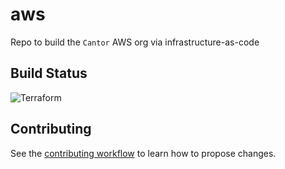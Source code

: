 # aws

Repo to build the `Cantor` AWS org via infrastructure-as-code

## Build Status

![Terraform](https://github.com/lucascantor/aws/workflows/Terraform%20Apply/badge.svg?branch=main)

## Contributing

See the [contributing workflow](./CONTRIBUTING.md) to learn how to propose changes.
